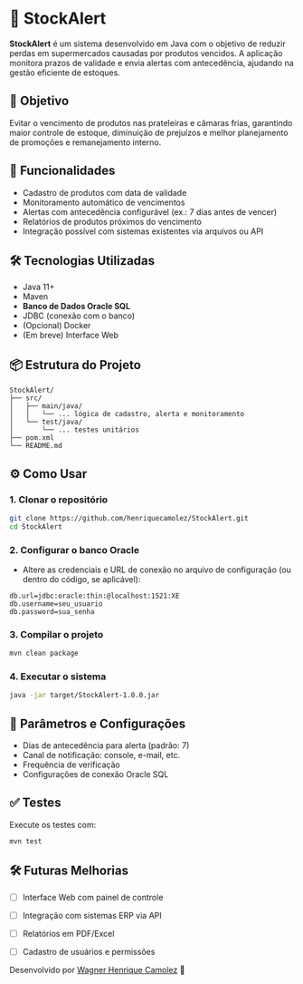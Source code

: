 
# 🛒 StockAlert

**StockAlert** é um sistema desenvolvido em Java com o objetivo de reduzir perdas em supermercados causadas por produtos vencidos. A aplicação monitora prazos de validade e envia alertas com antecedência, ajudando na gestão eficiente de estoques.

## 🎯 Objetivo

Evitar o vencimento de produtos nas prateleiras e câmaras frias, garantindo maior controle de estoque, diminuição de prejuízos e melhor planejamento de promoções e remanejamento interno.

## 🚀 Funcionalidades

- Cadastro de produtos com data de validade
- Monitoramento automático de vencimentos
- Alertas com antecedência configurável (ex.: 7 dias antes de vencer)
- Relatórios de produtos próximos do vencimento
- Integração possível com sistemas existentes via arquivos ou API

## 🛠️ Tecnologias Utilizadas

- Java 11+
- Maven
- **Banco de Dados Oracle SQL**
- JDBC (conexão com o banco)
- (Opcional) Docker
- (Em breve) Interface Web

## 📦 Estrutura do Projeto

```
StockAlert/
├── src/
│   ├── main/java/
│   │   └── ... lógica de cadastro, alerta e monitoramento
│   └── test/java/
│       └── ... testes unitários
├── pom.xml
└── README.md
```

## ⚙️ Como Usar

### 1. Clonar o repositório

```bash
git clone https://github.com/henriquecamolez/StockAlert.git
cd StockAlert
```

### 2. Configurar o banco Oracle


- Altere as credenciais e URL de conexão no arquivo de configuração (ou dentro do código, se aplicável):

```properties
db.url=jdbc:oracle:thin:@localhost:1521:XE
db.username=seu_usuario
db.password=sua_senha
```

### 3. Compilar o projeto

```bash
mvn clean package
```

### 4. Executar o sistema

```bash
java -jar target/StockAlert-1.0.0.jar
```

## 📌 Parâmetros e Configurações

- Dias de antecedência para alerta (padrão: 7)
- Canal de notificação: console, e-mail, etc.
- Frequência de verificação
- Configurações de conexão Oracle SQL

## ✅ Testes

Execute os testes com:

```bash
mvn test
```

## 🛠️ Futuras Melhorias

- [ ] Interface Web com painel de controle
- [ ] Integração com sistemas ERP via API
- [ ] Relatórios em PDF/Excel
- [ ] Cadastro de usuários e permissões


Desenvolvido por [Wagner Henrique Camolez](https://github.com/henriquecamolez) 💼
